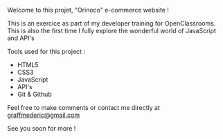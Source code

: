 Welcome to this projet, "Orinoco" e-commerce website ! 

This is an exercice as part of my developer training for OpenClassrooms. This is also the first time I fully explore the wonderful world of JavaScript and API's

Tools used for this project :

- HTML5
- CSS3
- JavaScript
- API's 
- Git & Github

Feel free to make comments or contact me directly at graffmederic@gmail.com

See you soon for more !